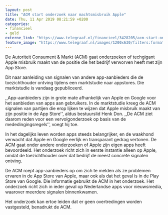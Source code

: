 ```yaml
---
layout: post
title: "ACM start onderzoek naar machtsmisbruik Apple"
date: Thu, 11 Apr 2019 08:21:59 +0200
categories: 
- financieel 
- geld 
externe_link: "https://www.telegraaf.nl/financieel/3428205/acm-start-onderzoek-naar-machtsmisbruik-apple"
feature_image: "https://www.telegraaf.nl/images/1200x630/filters:format(jpeg):quality(80)/cdn-kiosk-api.telegraaf.nl/50f9dda2-5c25-11e9-847b-0218eaf05005.jpg"
---
```


<p class="intro">De Autoriteit Consument &amp; Markt (ACM) gaat onderzoeken of techgigant Apple misbruik maakt van de positie die het bedrijf verworven heeft met zijn App Store.</p> <p>Dit naar aanleiding van signalen van andere app-aanbieders die de toezichthouder ontving tijdens een marktstudie naar appstores. Die marktstudie is vandaag gepubliceerd.</p><p>,,App-aanbieders zijn in grote mate afhankelijk van Apple en Google voor het aanbieden van apps aan gebruikers. In de marktstudie kreeg de ACM signalen van partijen die erop lijken te wijzen dat Apple misbruik maakt van zijn positie in de App Store'', aldus bestuurslid Henk Don. ,,De ACM ziet daarom reden voor een vervolgonderzoek op basis van de mededingingsregels’', voegt hij toe.</p><p>In het dagelijks leven worden apps steeds belangrijker, en de waakhond verwacht dat Apple en Google eerlijk en transparant gedrag vertonen. De ACM gaat onder andere onderzoeken of Apple zijn eigen apps heeft bevoordeeld. Het onderzoek richt zich in eerste instantie alleen op Apple, omdat de toezichthouder over dat bedrijf de meest concrete signalen ontving.</p><p>De ACM roept app-aanbieders op om zich te melden als ze problemen ervaren in de App Store van Apple, maar ook als dat het geval is in de Play Store van Google. Die informatie gebruikt de ACM in het onderzoek. Het onderzoek richt zich in ieder geval op Nederlandse apps voor nieuwsmedia, waarover meerdere signalen binnenkwamen.</p><p>Het onderzoek kan ertoe leiden dat er geen overtredingen worden vastgesteld, benadrukt de ACM.</p>

